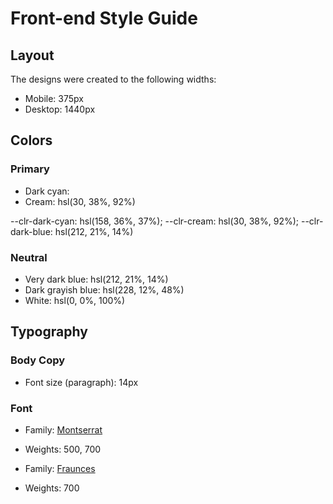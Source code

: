 # Front-end Style Guide

## Layout

The designs were created to the following widths:

- Mobile: 375px
- Desktop: 1440px

## Colors

### Primary

- Dark cyan:
- Cream: hsl(30, 38%, 92%)

--clr-dark-cyan: hsl(158, 36%, 37%);
--clr-cream: hsl(30, 38%, 92%);
--clr-dark-blue: hsl(212, 21%, 14%)

### Neutral

- Very dark blue: hsl(212, 21%, 14%)
- Dark grayish blue: hsl(228, 12%, 48%)
- White: hsl(0, 0%, 100%)

## Typography

### Body Copy

- Font size (paragraph): 14px

### Font

- Family: [Montserrat](https://fonts.google.com/specimen/Montserrat)
- Weights: 500, 700

- Family: [Fraunces](https://fonts.google.com/specimen/Fraunces)
- Weights: 700
